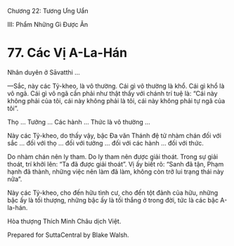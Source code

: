  

Chương 22: Tương Ưng Uẩn

III: Phẩm Những Gì Ðược Ăn

# 77\. Các Vị A-La-Hán

Nhân duyên ở Sāvatthi …

—Sắc, này các Tỷ-kheo, là vô thường. Cái gì vô thường là khổ. Cái gì khổ là vô ngã. Cái gì vô ngã cần phải như thật thấy với chánh trí tuệ là: “Cái này không phải của tôi, cái này không phải là tôi, cái này không phải tự ngã của tôi”.

Thọ … Tưởng … Các hành … Thức là vô thường …

Này các Tỷ-kheo, do thấy vậy, bậc Ða văn Thánh đệ tử nhàm chán đối với sắc … đối với thọ … đối với tưởng … đối với các hành … đối với thức.

Do nhàm chán nên ly tham. Do ly tham nên được giải thoát. Trong sự giải thoát, trí khởi lên: “Ta đã được giải thoát”. Vị ấy biết rõ: “Sanh đã tận, Phạm hạnh đã thành, những việc nên làm đã làm, không còn trở lui trạng thái này nữa”.

Này các Tỷ-kheo, cho đến hữu tình cư, cho đến tột đảnh của hữu, những bậc ấy là tối thượng, những bậc ấy là tối thắng ở trong đời, tức là các bậc A-la-hán.

Hòa thượng Thích Minh Châu dịch Việt.

Prepared for SuttaCentral by Blake Walsh.